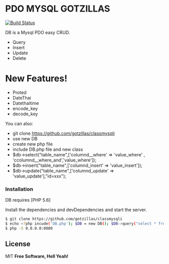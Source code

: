 # PDO MYSQL GOTZILLAS

[![Build Status](https://travis-ci.org/joemccann/dillinger.svg?branch=master)](https://travis-ci.org/joemccann/dillinger)

DB is a Mysql PDO easy CRUD.

  - Query
  - Insert
  - Update
  - Delete

# New Features!

  - Proted
  - DateThai
  - Datethaitime
  - encode_key
  - decode_key

You can also:
  - git clone https://github.com/gotzillas/classmysqli
  - use new DB 
  - create new php file
  - include DB.php file and new class <?php incude('DB.php'); $db = new DB(); ?>
  - $db->select("table_name",['columnd__where' => 'value_where' , 'ccolumnd__where_and','value_where']);
  - $db->insert("table_name",['columnd_insert' => 'value_insert']);
  - $db->update("table_name",['columnd_update' => 'value_update'],"id=xxx");

### Installation

DB requires [PHP 5.6]

Install the dependencies and devDependencies and start the server.

```sh
$ git clone https://github.com/gotzillas/classmysqli
$ echo <?php incude('DB.php'); $DB = new DB(); $DB->query("select * from table_name"); ?>
$ php -S 0.0.0.0:8080
```

License
----
MIT
**Free Software, Hell Yeah!**
